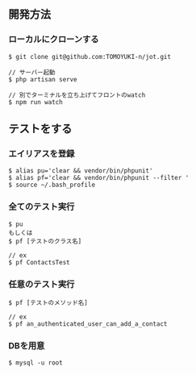 ## 開発方法

### ローカルにクローンする
```
$ git clone git@github.com:TOMOYUKI-n/jot.git

// サーバー起動
$ php artisan serve

// 別でターミナルを立ち上げてフロントのwatch
$ npm run watch

```

## テストをする
### エイリアスを登録
```
$ alias pu='clear && vendor/bin/phpunit'
$ alias pf='clear && vendor/bin/phpunit --filter '
$ source ~/.bash_profile
```

### 全てのテスト実行
```
$ pu
もしくは
$ pf [テストのクラス名]

// ex
$ pf ContactsTest
```

### 任意のテスト実行
```
$ pf [テストのメソッド名]

// ex
$ pf an_authenticated_user_can_add_a_contact
```

### DBを用意
```
$ mysql -u root
```

